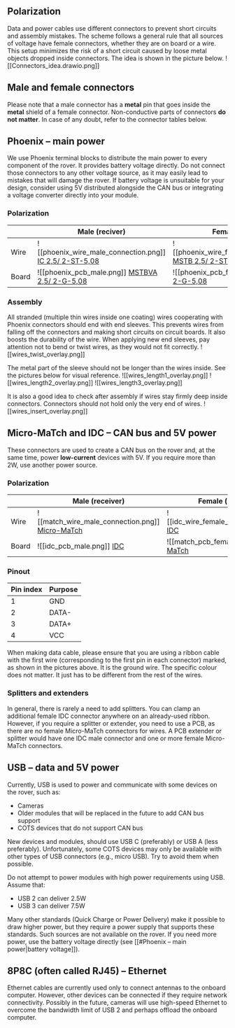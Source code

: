 ## Polarization
Data and power cables use different connectors to prevent short circuits and assembly mistakes. The scheme follows a general rule that all sources of voltage have female connectors, whether they are on board or a wire. This setup minimizes the risk of a short circuit caused by loose metal objects dropped inside connectors. The idea is shown in the picture below.
![[Connectors_idea.drawio.png]]

## Male and female connectors
Please note that a male connector has a **metal** pin that goes inside the **metal** shield of a female connector. Non-conductive parts of connectors **do not matter**. In case of any doubt, refer to the connector tables below.

## Phoenix – main power
We use Phoenix terminal blocks to distribute the main power to every component of the rover. It provides battery voltage directly. Do not connect those connectors to any other voltage source, as it may easily lead to mistakes that will damage the rover. If battery voltage is unsuitable for your design, consider using 5V distributed alongside the CAN bus or integrating a voltage converter directly into your module.

### Polarization

|       | Male (reciver)         | Female (source)       |
|-------|------------------------|-----------------------|
| Wire  | ![[phoenix_wire_male_connection.png]]  [IC 2,5/ 2-ST-5,08](https://www.phoenixcontact.com/en-us/products/pcb-plug-ic-25-2-st-508-1786174)    | ![[phoenix_wire_female_connection.png]]  [MSTB 2,5/ 2-ST-5,08](https://www.phoenixcontact.com/en-us/products/pcb-plug-mstb-25-2-st-508-1757019) |
| Board | ![[phoenix_pcb_male.png]]  [MSTBVA 2,5/ 2-G-5,08](https://www.phoenixcontact.com/en-us/products/pcb-header-mstbva-25-2-g-508-1755736) | ![[phoenix_pcb_female.png]]  [ICV 2,5/ 2-G-5,08](https://www.phoenixcontact.com/en-us/products/pcb-header-icv-25-2-g-508-1785942)   |


### Assembly
All stranded (multiple thin wires inside one coating) wires cooperating with Phoenix connectors should end with end sleeves. This prevents wires from falling off the connectors and making short circuits on circuit boards. It also boosts the durability of the wire. When applying new end sleeves, pay attention not to bend or twist wires, as they would not fit correctly.
![[wires_twist_overlay.png]]

The metal part of the sleeve should not be longer than the wires inside. See the pictures below for visual reference.
![[wires_length1_overlay.png]]
![[wires_length2_overlay.png]]
![[wires_length3_overlay.png]]

It is also a good idea to check after assembly if wires stay firmly deep inside connectors. Connectors should not hold only the very end of wires.
![[wires_insert_overlay.png]]

## Micro-MaTch and IDC – CAN bus and 5V power
These connectors are used to create a CAN bus on the rover and, at the same time, power **low-current** devices with 5V. If you require more than 2W, use another power source.

### Polarization

|       | Male (receiver) | Female (source) |
|-------|----------------|-----------------|
| Wire  | ![[match_wire_male_connection.png]]  [Micro-MaTch](https://www.te.com/usa-en/product-7-215083-4.html)  | ![[idc_wire_female_connection.png]]  [IDC](https://www.amphenol-cs.com/quickie-71600104lf.html)           |
| Board | ![[idc_pcb_male.png]]  [IDC](https://www.amphenol-cs.com/quickie-75869330lf.html)          | ![[match_pcb_female.png]]  [Micro-MaTch](https://www.te.com/usa-en/product-7-215079-4.html)   |

### Pinout

| Pin index | Purpose |
|-----------|---------|
| 1         | GND     |
| 2         | DATA-   |
| 3         | DATA+   |
| 4         | VCC     |

When making data cable, please ensure that you are using a ribbon cable with the first wire (corresponding to the first pin in each connector) marked, as shown in the pictures above. It is the ground wire. The specific colour does not matter. It just has to be different from the rest of the wires.

### Splitters and extenders
In general, there is rarely a need to add splitters. You can clamp an additional female IDC connector anywhere on an already-used ribbon. However, if you require a splitter or extender, you need to use a PCB, as there are no female Micro-MaTch connectors for wires. A PCB extender or splitter would have one IDC male connector and one or more female Micro-MaTch connectors.

## USB – data and 5V power
Currently, USB is used to power and communicate with some devices on the rover, such as:

- Cameras
- Older modules that will be replaced in the future to add CAN bus support
- COTS devices that do not support CAN bus

New devices and modules, should use USB C (preferably) or USB A (less preferably). Unfortunately, some COTS devices may only be available with other types of USB connectors (e.g., micro USB). Try to avoid them when possible.

Do not attempt to power modules with high power requirements using USB. Assume that:

- USB 2 can deliver 2.5W
- USB 3 can deliver 7.5W

Many other standards (Quick Charge or Power Delivery) make it possible to draw higher power, but they require a power supply that supports these standards. Such sources are not available on the rover. If you need more power, use the battery voltage directly (see [[#Phoenix – main power|battery voltage]]).

## 8P8C (often called RJ45) – Ethernet
Ethernet cables are currently used only to connect antennas to the onboard computer. However, other devices can be connected if they require network connectivity. Possibly in the future, cameras will use high-speed Ethernet to overcome the bandwidth limit of USB 2 and perhaps offload the onboard computer.